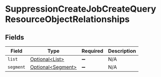 # SuppressionCreateJobCreateQueryResourceObjectRelationships


## Fields

| Field                                                    | Type                                                     | Required                                                 | Description                                              |
| -------------------------------------------------------- | -------------------------------------------------------- | -------------------------------------------------------- | -------------------------------------------------------- |
| `list`                                                   | [Optional\<List>](../../models/components/List.md)       | :heavy_minus_sign:                                       | N/A                                                      |
| `segment`                                                | [Optional\<Segment>](../../models/components/Segment.md) | :heavy_minus_sign:                                       | N/A                                                      |